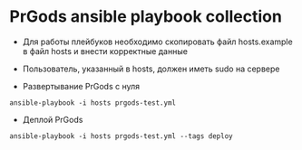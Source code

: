 # PrGods ansible playbook collection

- Для работы плейбуков необходимо скопировать файл hosts.example в файл hosts и внести корректные данные
- Пользователь, указанный в hosts, должен иметь sudo на сервере

- Развертывание PrGods с нуля
```
ansible-playbook -i hosts prgods-test.yml
```

- Деплой PrGods
```
ansible-playbook -i hosts prgods-test.yml --tags deploy
```
